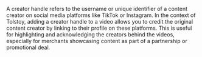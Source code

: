 A creator handle refers to the username or unique identifier of a content creator on social media platforms like TikTok or Instagram. In the context of Tolstoy, adding a creator handle to a video allows you to credit the original content creator by linking to their profile on these platforms. This is useful for highlighting and acknowledging the creators behind the videos, especially for merchants showcasing content as part of a partnership or promotional deal.
